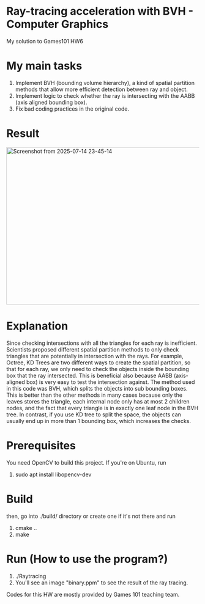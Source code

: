 # Ray-tracing acceleration with BVH - Computer Graphics
My solution to Games101 HW6

# My main tasks
1. Implement BVH (bounding volume hierarchy), a kind of spatial partition methods that allow more efficient detection between ray and object. 
2. Implement logic to check whether the ray is intersecting with the AABB (axis aligned bounding box).
3. Fix bad coding practices in the original code.

# Result

<img width="600" height="412" alt="Screenshot from 2025-07-14 23-45-14" src="https://github.com/user-attachments/assets/5fcf9fab-be6e-4a2c-ac38-354d3f294056" />

# Explanation
Since checking intersections with all the triangles for each ray is inefficient. Scientists proposed different spatial partition methods to only check triangles that are potentially
in intersection with the rays. For example, Octree, KD Trees are two different ways to create the spatial partition, so that for each ray, we only need to check the objects inside 
the bounding box that the ray intersected. This is beneficial also because AABB (axis-aligned box) is very easy to test the intersection against. The method used in this code was BVH, 
which splits the objects into sub bounding boxes. This is better than the other methods in many cases because only the leaves stores the triangle, each internal node only has at most 
2 children nodes, and the fact that every triangle is in exactly one leaf node in the BVH tree. In contrast, if you use KD tree to split the space, the objects can usually end up in
more than 1 bounding box, which increases the checks. 

# Prerequisites
You need OpenCV to build this project. 
If you're on Ubuntu, run 
1. sudo apt install libopencv-dev

# Build
then, go into ./build/ directory or create one if it's not there and run
1. cmake ..
2. make

# Run (How to use the program?)
1. ./Raytracing
2. You'll see an image "binary.ppm" to see the result of the ray tracing.

Codes for this HW are mostly provided by Games 101 teaching team. 
